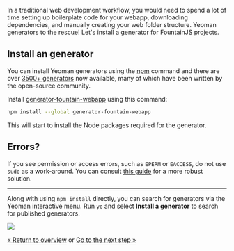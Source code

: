 In a traditional web development workflow, you would need to spend a lot of time setting up boilerplate code for your webapp, downloading dependencies, and manually creating your web folder structure. Yeoman generators to the rescue! Let's install a generator for FountainJS projects.

## Install an generator

You can install Yeoman generators using the [npm](https://www.npmjs.com/) command and there are over [3500+ generators](/generators/) now available, many of which have been written by the open-source community.

Install [generator-fountain-webapp](https://www.npmjs.com/package/generator-fountain-webapp) using this command:

```sh
npm install --global generator-fountain-webapp
```

This will start to install the Node packages required for the generator.

<div class="note important">

  <h2>Errors?</h2>

  <p>If you see permission or access errors, such as <code>EPERM</code> or <code>EACCESS</code>, do not use <code>sudo</code> as a work-around. You can consult <a href="https://github.com/sindresorhus/guides/blob/master/npm-global-without-sudo.md">this guide</a> for a more robust solution.</p>

</div>

<hr>

<div class="note tip">

  <p>Along with using <code>npm install</code> directly, you can search for generators via the Yeoman interactive menu. Run <code>yo</code> and select <b>Install a generator</b> to search for published generators.</p>

  <img src="/assets/imgs/codelab/02_yo_interactive.png">

</div>


<p class="codelab-paging">
  <a href="/codelab/#toc">&laquo; Return to overview</a>
  or
  <a href="scaffold-app">Go to the next step &raquo;</a>
</p>
